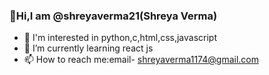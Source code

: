 ### 👋Hi,I am @shreyaverma21(Shreya Verma)


- 👀 I'm interested in python,c,html,css,javascript
- 🌱 I’m currently learning react js
- 📫 How to reach me:email- shreyaverma1174@gmail.com
